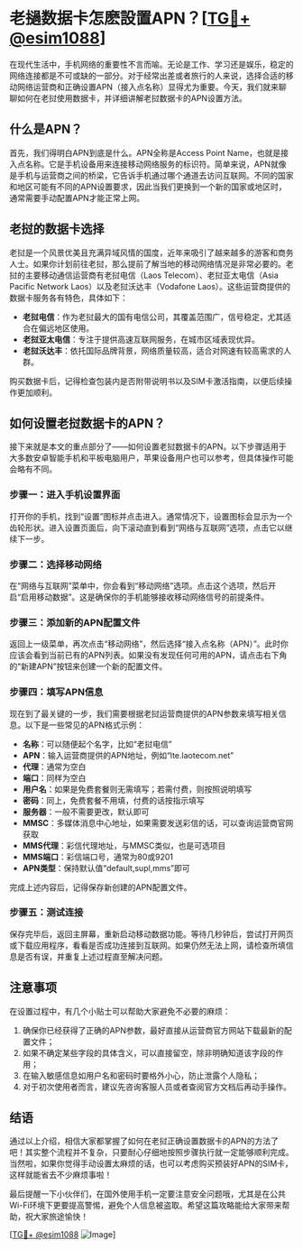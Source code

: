 # 老撾数据卡怎麽設置APN？[[TG💪+ @esim1088](https://t.me/s/esim1088)]

在现代生活中，手机网络的重要性不言而喻。无论是工作、学习还是娱乐，稳定的网络连接都是不可或缺的一部分。对于经常出差或者旅行的人来说，选择合适的移动网络运营商和正确设置APN（接入点名称）显得尤为重要。今天，我们就来聊聊如何在老挝使用数据卡，并详细讲解老挝数据卡的APN设置方法。

## 什么是APN？

首先，我们得明白APN到底是什么。APN全称是Access Point Name，也就是接入点名称。它是手机设备用来连接移动网络服务的标识符。简单来说，APN就像是手机与运营商之间的桥梁，它告诉手机通过哪个通道去访问互联网。不同的国家和地区可能有不同的APN设置要求，因此当我们更换到一个新的国家或地区时，通常需要手动配置APN才能正常上网。

## 老挝的数据卡选择

老挝是一个风景优美且充满异域风情的国度，近年来吸引了越来越多的游客和商务人士。如果你计划前往老挝，那么提前了解当地的移动网络情况是非常必要的。老挝的主要移动通信运营商有老挝电信（Laos Telecom）、老挝亚太电信（Asia Pacific Network Laos）以及老挝沃达丰（Vodafone Laos）。这些运营商提供的数据卡服务各有特色，具体如下：

- **老挝电信**：作为老挝最大的国有电信公司，其覆盖范围广，信号稳定，尤其适合在偏远地区使用。
- **老挝亚太电信**：专注于提供高速互联网服务，在城市区域表现优异。
- **老挝沃达丰**：依托国际品牌背景，网络质量较高，适合对网速有较高需求的人群。

购买数据卡后，记得检查包装内是否附带说明书以及SIM卡激活指南，以便后续操作更加顺利。

## 如何设置老挝数据卡的APN？

接下来就是本文的重点部分了——如何设置老挝数据卡的APN。以下步骤适用于大多数安卓智能手机和平板电脑用户，苹果设备用户也可以参考，但具体操作可能会略有不同。

### 步骤一：进入手机设置界面

打开你的手机，找到“设置”图标并点击进入。通常情况下，设置图标会显示为一个齿轮形状。进入设置页面后，向下滚动直到看到“网络与互联网”选项，点击它以继续下一步。

### 步骤二：选择移动网络

在“网络与互联网”菜单中，你会看到“移动网络”选项。点击这个选项，然后开启“启用移动数据”。这是确保你的手机能够接收移动网络信号的前提条件。

### 步骤三：添加新的APN配置文件

返回上一级菜单，再次点击“移动网络”，然后选择“接入点名称（APN）”。此时你应该会看到当前已有的APN列表。如果没有发现任何可用的APN，请点击右下角的“新建APN”按钮来创建一个新的配置文件。

### 步骤四：填写APN信息

现在到了最关键的一步，我们需要根据老挝运营商提供的APN参数来填写相关信息。以下是一些常见的APN格式示例：

- **名称**：可以随便起个名字，比如“老挝电信”
- **APN**：输入运营商提供的APN地址，例如“lte.laotecom.net”
- **代理**：通常为空白
- **端口**：同样为空白
- **用户名**：如果是免费套餐则无需填写；若需付费，则按照说明填写
- **密码**：同上，免费套餐不用填，付费的话按指示填写
- **服务器**：一般不需要更改，默认即可
- **MMSC**：多媒体消息中心地址，如果需要发送彩信的话，可以查询运营商官网获取
- **MMS代理**：彩信代理地址，与MMSC类似，也是可选项目
- **MMS端口**：彩信端口号，通常为80或9201
- **APN类型**：保持默认值“default,supl,mms”即可

完成上述内容后，记得保存新创建的APN配置文件。

### 步骤五：测试连接

保存完毕后，返回主屏幕，重新启动移动数据功能。等待几秒钟后，尝试打开网页或下载应用程序，看看是否成功连接到互联网。如果仍然无法上网，请检查所填信息是否有误，并重复上述过程直至解决问题。

## 注意事项

在设置过程中，有几个小贴士可以帮助大家避免不必要的麻烦：

1. 确保你已经获得了正确的APN参数，最好直接从运营商官方网站下载最新的配置文件；
2. 如果不确定某些字段的具体含义，可以直接留空，除非明确知道该字段的作用；
3. 在输入敏感信息如用户名和密码时要格外小心，防止泄露个人隐私；
4. 对于初次使用者而言，建议先咨询客服人员或者查阅官方文档后再动手操作。

## 结语

通过以上介绍，相信大家都掌握了如何在老挝正确设置数据卡的APN的方法了吧！其实整个流程并不复杂，只要耐心仔细地按照步骤执行就一定能够顺利完成。当然啦，如果你觉得手动设置太麻烦的话，也可以考虑购买预装好APN的SIM卡，这样就能省去不少麻烦事啦！

最后提醒一下小伙伴们，在国外使用手机一定要注意安全问题哦，尤其是在公共Wi-Fi环境下更要提高警惕，避免个人信息被盗取。希望这篇攻略能给大家带来帮助，祝大家旅途愉快！

[[TG💪+ @esim1088](https://t.me/s/esim1088) ![Image](https://i.postimg.cc/4NQfJmqS/Snipaste-2025-05-13-00-14-12.png)]